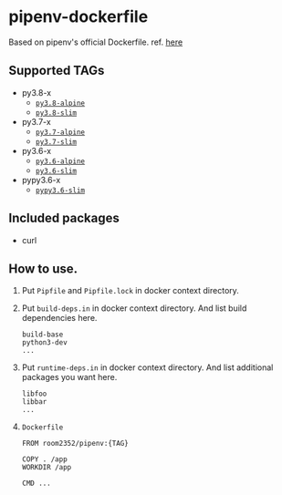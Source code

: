 # pipenv-dockerfile

Based on pipenv's official Dockerfile.
ref. [here](https://github.com/pypa/pipenv/blob/master/Dockerfile)


## Supported TAGs

* py3.8-x
  * [`py3.8-alpine`](https://github.com/room2352/pipenv-dockerfile/blob/master/alpine/py3.8/Dockerfile)
  * [`py3.8-slim`](https://github.com/room2352/pipenv-dockerfile/blob/master/slim/py3.8/Dockerfile)
* py3.7-x
  * [`py3.7-alpine`](https://github.com/room2352/pipenv-dockerfile/blob/master/alpine/py3.7/Dockerfile)
  * [`py3.7-slim`](https://github.com/room2352/pipenv-dockerfile/blob/master/slim/py3.7/Dockerfile)
* py3.6-x
  * [`py3.6-alpine`](https://github.com/room2352/pipenv-dockerfile/blob/master/alpine/py3.6/Dockerfile)
  * [`py3.6-slim`](https://github.com/room2352/pipenv-dockerfile/blob/master/slim/py3.6/Dockerfile)
* pypy3.6-x
  * [`pypy3.6-slim`](https://github.com/room2352/pipenv-dockerfile/blob/master/slim/pypy3.6/Dockerfile)


## Included packages

* curl


## How to use.

1. Put `Pipfile` and `Pipfile.lock` in docker context directory.

2. Put `build-deps.in` in docker context directory.
And list build dependencies here.

    ```
    build-base
    python3-dev
    ...
    ```

3. Put `runtime-deps.in` in docker context directory.
And list additional packages you want here.

    ```
    libfoo
    libbar
    ...
    ```

4. `Dockerfile`

    ```
    FROM room2352/pipenv:{TAG}

    COPY . /app
    WORKDIR /app

    CMD ...
    ```


